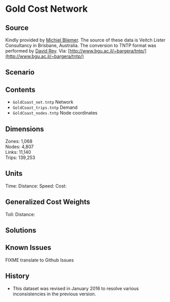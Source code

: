# Gold Cost Network

## Source

Kindly provided by [Michiel Bliemer](mailto://M.Bliemer@itls.usyd.edu.au). The source of these data is Veitch Lister Consultancy in Brisbane, Australia.  The conversion to TNTP format was performed by [David Rey](mailto://d.rey@unsw.edu.au).
Via: [http://www.bgu.ac.il/~bargera/tntp/](http://www.bgu.ac.il/~bargera/tntp/)

## Scenario


## Contents

 - `GoldCoast_net.tntp` Network  
 - `GoldCoast_trips.tntp` Demand  
 - `GoldCoast_nodes.tntp`  Node coordinates  

## Dimensions  
Zones: 1,068	 
Nodes: 4,807  
Links: 11,140	
Trips: 139,253  

## Units
Time:
Distance: 
Speed: 
Cost: 

## Generalized Cost Weights
Toll: 
Distance: 

## Solutions

## Known Issues
FIXME translate to Github Issues

## History  
 - This dataset was revised in January 2016 to resolve various inconsistencies in the previous version.